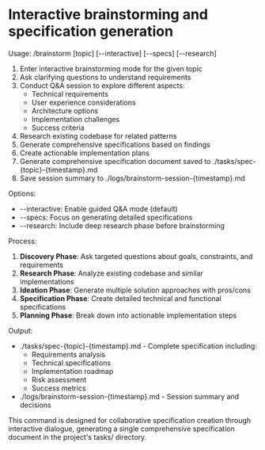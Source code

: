 # Interactive brainstorming and specification generation

Usage: /brainstorm [topic] [--interactive] [--specs] [--research]

1. Enter interactive brainstorming mode for the given topic
2. Ask clarifying questions to understand requirements
3. Conduct Q&A session to explore different aspects:
   - Technical requirements
   - User experience considerations
   - Architecture options
   - Implementation challenges
   - Success criteria
4. Research existing codebase for related patterns
5. Generate comprehensive specifications based on findings
6. Create actionable implementation plans
7. Generate comprehensive specification document saved to ./tasks/spec-{topic}-{timestamp}.md
8. Save session summary to ./logs/brainstorm-session-{timestamp}.md

Options:
- --interactive: Enable guided Q&A mode (default)
- --specs: Focus on generating detailed specifications
- --research: Include deep research phase before brainstorming

Process:
1. **Discovery Phase**: Ask targeted questions about goals, constraints, and requirements
2. **Research Phase**: Analyze existing codebase and similar implementations
3. **Ideation Phase**: Generate multiple solution approaches with pros/cons
4. **Specification Phase**: Create detailed technical and functional specifications
5. **Planning Phase**: Break down into actionable implementation steps

Output:
- ./tasks/spec-{topic}-{timestamp}.md - Complete specification including:
  - Requirements analysis
  - Technical specifications
  - Implementation roadmap
  - Risk assessment
  - Success metrics
- ./logs/brainstorm-session-{timestamp}.md - Session summary and decisions

This command is designed for collaborative specification creation through interactive dialogue, generating a single comprehensive specification document in the project's tasks/ directory.